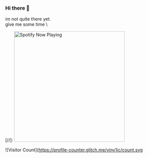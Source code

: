 ### Hi there 👋
im not quite there yet. \
give me some time \

<!--### Spotify Playing 🎧-->

[//]: [<img src="https://viny1ic.vercel.app/api/spotify-playing" alt="Spotify Now Playing" width="350" />](https://open.spotify.com/user/31cizhe2ugmhnubuyuvdkk4wqtwi)

![Visitor Count](https://profile-counter.glitch.me/viny1ic/count.svg
